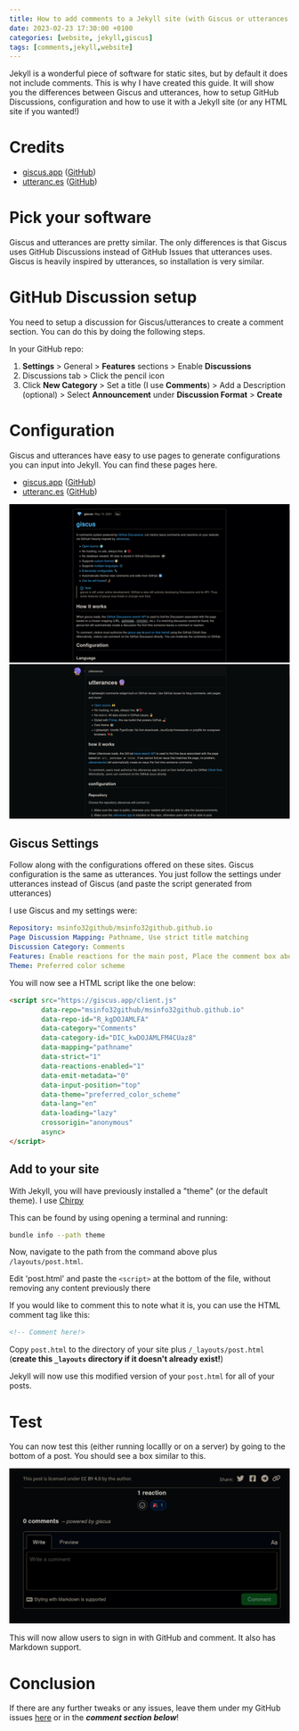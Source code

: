 ```yaml
---
title: How to add comments to a Jekyll site (with Giscus or utterances!)
date: 2023-02-23 17:30:00 +0100
categories: [website, jekyll,giscus]
tags: [comments,jekyll,website]
---
```


Jekyll is a wonderful piece of software for static sites, but by default it does not include comments. This is why I have created this guide. It will show you the differences between Giscus and utterances, how to setup GitHub Discussions, configuration and how to use it with a Jekyll site (or any HTML site if you wanted!)

# Credits

- [giscus.app](https://giscus.app/) ([GitHub](https://github.com/giscus/giscus))
- [utteranc.es](https://utteranc.es) ([GitHub](https://github.com/utterance/utterances))

# Pick your software

Giscus and utterances are pretty similar. The only differences is that Giscus uses GitHub Discussions instead of GitHub Issues that utterances uses. Giscus is heavily inspired by utterances, so installation is very similar.

# GitHub Discussion setup

You need to setup a discussion for Giscus/utterances to create a comment section. You can do this by doing the following steps.

In your GitHub repo:

1. **Settings** > General > **Features** sections > Enable **Discussions**
2. Discussions tab > Click the pencil icon
3. Click **New Category** > Set a title (I use **Comments**) > Add a Description (optional) > Select **Announcement** under **Discussion Format** > **Create**

# Configuration

Giscus and utterances have easy to use pages to generate configurations you can input into Jekyll. You can find these pages here.

- [giscus.app](https://giscus.app/) ([GitHub](https://github.com/giscus/giscus))
- [utteranc.es](https://utteranc.es) ([GitHub](https://github.com/utterance/utterances))

![giscus-app](/assets/img/2023-02-23-how-to-add-comments-to-jekyll-site/giscus-app.png)
![utterances-app](/assets/img/2023-02-23-how-to-add-comments-to-jekyll-site/utterances-app.png)

## Giscus Settings

Follow along with the configurations offered on these sites. Giscus configuration is the same as utterances. You just follow the settings under utterances instead of Giscus (and paste the script generated from utterances)

I use Giscus and my settings were:

```yaml
Repository: msinfo32github/msinfo32github.github.io
Page Discussion Mapping: Pathname, Use strict title matching
Discussion Category: Comments
Features: Enable reactions for the main post, Place the comment box above the comments, Load the comments lazily
Theme: Preferred color scheme
```

You will now see a HTML script like the one below:

```html
<script src="https://giscus.app/client.js"
        data-repo="msinfo32github/msinfo32github.github.io"
        data-repo-id="R_kgDOJAMLFA"
        data-category="Comments"
        data-category-id="DIC_kwDOJAMLFM4CUaz8"
        data-mapping="pathname"
        data-strict="1"
        data-reactions-enabled="1"
        data-emit-metadata="0"
        data-input-position="top"
        data-theme="preferred_color_scheme"
        data-lang="en"
        data-loading="lazy"
        crossorigin="anonymous"
        async>
</script>
```

## Add to your site

With Jekyll, you will have previously installed a "theme" (or the default theme). I use [Chirpy](https://github.com/cotes2020/jekyll-theme-chirpy)

This can be found by using opening a terminal and running:

```bash
bundle info --path theme
```

Now, navigate to the path from the command above plus `/layouts/post.html`.

Edit 'post.html' and paste the ```<script>``` at the bottom of the file, without removing any content previously there

If you would like to comment this to note what it is, you can use the HTML comment tag like this:

```html
<!-- Comment here!>
```

Copy `post.html` to the directory of your site plus `/_layouts/post.html` (**create this `_layouts` directory if it doesn't already exist!**)

Jekyll will now use this modified version of your `post.html` for all of your posts.

# Test

You can now test this (either running locallly or on a server) by going to the bottom of a post. You should see a box similar to this.

![test-example](/assets/img/2023-02-23-how-to-add-comments-to-jekyll-site/test-example.png)

This will now allow users to sign in with GitHub and comment. It also has Markdown support.

# Conclusion

If there are any further tweaks or any issues, leave them under my GitHub issues [here](https://github.com/msinfo32github/msinfo32github.github.io/issues/) or in the ***comment section below***!